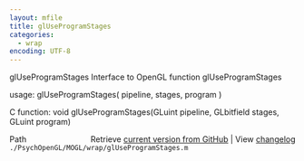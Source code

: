 ```yaml
---
layout: mfile
title: glUseProgramStages
categories:
  - wrap
encoding: UTF-8
---
```


glUseProgramStages  Interface to OpenGL function glUseProgramStages

usage:  glUseProgramStages\( pipeline, stages, program \)

C function:  void glUseProgramStages\(GLuint pipeline, GLbitfield stages, GLuint program\)


<div class="code_header" style="text-align:right;">
  <span style="float:left;">Path&nbsp;&nbsp;</span> <span class="counter">Retrieve <a href=
  "https://raw.github.com/Psychtoolbox-3/Psychtoolbox-3/beta/./PsychOpenGL/MOGL/wrap/glUseProgramStages.m">current version from GitHub</a> | View <a href=
  "https://github.com/Psychtoolbox-3/Psychtoolbox-3/commits/beta/./PsychOpenGL/MOGL/wrap/glUseProgramStages.m">changelog</a></span>
</div>
<div class="code">
  <code>./PsychOpenGL/MOGL/wrap/glUseProgramStages.m</code>
</div>
